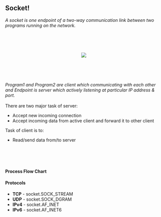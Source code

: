 ## Socket!
*A socket is one endpoint of a two-way communication link between two programs running on the network.*

              
<br />
<br />
<br />
<p align="center"><img  src="https://github.com/PankajKumar2609/SocketTutorial/blob/patch1/Gallery/SocketBasic.png?raw=true"></p>
<br />
<br />
<br />



*Program1 and Program2 are client which communicating with each other and Endpoint is server which actively listening at particular IP address & port.*<br />
<br />
There are two major task of server:
* Accept new incoming connection
* Accept incoming data from active client and forward it to other client

Task of client is to:  
- Read/send data from/to server
<br />
<br />
<br />

#### Process Flow Chart

#### Protocols
- **TCP** - socket.SOCK_STREAM  
- **UDP** - socket.SOCK_DGRAM    
- **IPv4** - socket.AF_INET  
- **IPv6** - socket.AF_INET6  
